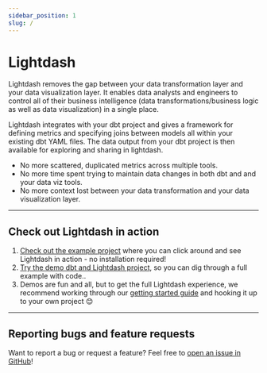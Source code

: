 ```yaml
---
sidebar_position: 1
slug: /
---
```


# Lightdash


Lightdash removes the gap between your data transformation layer and your data visualization layer. It enables data analysts and engineers to control all of their business intelligence (data transformations/business logic as well as data visualization) in a single place.

Lightdash integrates with your dbt project and gives a framework for defining metrics and specifying joins between models all within your existing dbt YAML files. The data output from your dbt project is then available for exploring and sharing in lightdash.

* No more scattered, duplicated metrics across multiple tools.
* No more time spent trying to maintain data changes in both dbt and and your data viz tools.
* No more context lost between your data transformation and your data visualization layer.

---
## Check out Lightdash in action

1. [Check out the example project](http://demo.lightdash.com/) where you can click around and see Lightdash in action - no installation required! 
2. [Try the demo dbt and Lightdash project](./get-started/setup-the-demo-project.md), so you can dig through a full example with code..
3. Demos are fun and all, but to get the full Lightdash experience, we recommend working through our [getting started guide](./get-started/setup-a-local-dbt-project.md) and hooking it up to your own project 😊

---
## Reporting bugs and feature requests

Want to report a bug or request a feature? Feel free to [open an issue in GitHub](https://github.com/lightdash/lightdash/issues/new/choose)!
